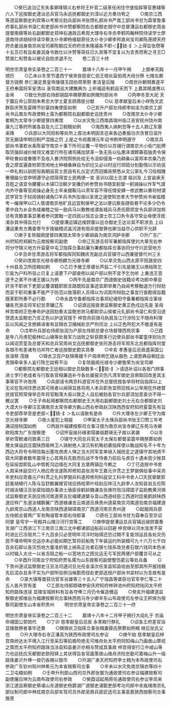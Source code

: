 <!-- { "loadSidebar": true } -->
　　○癸巳追治辽东失事罪降锦义右参将王朴官二级革任闲住守堡指挥等官惠辅等六人下巡按御史逮治总兵官马永巡抚都御史刘漳以近方奏功宥之
　　○南京江西等道监察御史利宾等以考察论劾兵部尚书张瓒礼部尚书严嵩工部尚书甘为霖掌詹事府事礼部尚书温仁和吏部尚书许赞都察院右佥都御史胡守中总督漕运右都御史周金提督南赣等处右副都御史郑坤右通政吕希周大理寺右寺丞李鹤鸣翰林院侍读学士廖道南侍讲胡经侍读华察太仆寺卿杨维聪原任太仆寺少卿李邦直尚宝司卿陈箎顺天府府丞姜润身南京尚宝司卿陈鲸应天府府丞朱隆禧各不职＜锍-釒＞上得旨张瓒等十五员已有旨矣姜润身令致仕以许赞等简任已久宾等不宜复以为言责而宥之寻王□赞嵩仁和赞各以被论自劾求退不允
　　卷二百三十终


明世宗肃皇帝实录卷之二百三十一
　　嘉靖十八年十一月甲午朔
　　上御奉天殿颁历
　　○乙未以冬至节遣西宁侯宋良臣安仁伯王桓长寍伯周大经分祭  七陵左都督方锐祭  恭仁康定景皇帝陵寝玉田伯蒋荣祭  孝洁皇后陵
　　○周世孙朝堈奏遂平王府奉国将军安清以  圣驾南巡大建醮典为  上祈福适有鹤自天而下  上嘉其精虔赉以金帛
　　○致仕刑部右侍郎胡韶卒赐祭葬如例赠刑部尚书
　　○丙申冬至大祀  天于圜丘命公郭勋朱希忠大学士夏言顾鼎臣分献
　　○以  慈孝献皇后未小祥免文武群臣庆贺及宴赐节钞宴四夷使臣如例
　　○己亥升户部左侍郎李如圭为南京工部尚书云南左布政使韩士英为都察院右副都御史巡抚贵州
　　○改南京太仆寺少卿崔桐为太常寺少卿提督四夷馆
　　○以水灾免江西南昌瑞州临江吉安抚州饶州南康九江等府所属各县及九江卫税粮如例
　　○海西夷人纳剌忽等十五人款辽东塞来降
　　○兵部以大同阳和等处所上首功未明因言迩来各边奏报功次贪冒日滋升赏无据请申明旧制严混报之罚  上是之令视嘉靖元年诏书例申明遵守
　　○南京兵部尚书湛若水条陈留守南京十事下所司议覆一平物价以苏铺行谓南京大小衙门批牌取货强抑减价候领又难宜行所在诸司痛加禁革一急无告以弘惠泽谓鳏寡孤独责令保甲轮餋如或餋赡不及收入餋济院照例处给无令沮抑侵渔一劝耕桑以富邦本农桑乃衣食之原宜遍查附郭空闲地土种植桑麻自为织纴又必以时巡行郊陌分别勤惰以示劝惩一申礼制以驯民俗我朝品官士民自有礼仪定式而冠婚丧祭悉从文公家礼今习俗相踵奢僣踰分宜申明遵守必烦简得宜士民两便一宣  圣训以固士志谓  祖训及  上宣谕承天百姓之语宜令朦瞽以木铎□洽朝夕宣播仍听参赞尚书随宜躬督一躬骑操以作军气谓内外守备等官阅操必身先士卒亲据鞍马以肃军容不得任情安肆一修武教以餋将材谓武学官生于较阅骑射诵角□羊兵书外加诲以圣贤之道使知忠孝大节参赞尚书亲临稽考一编保甲以□人情谓南京地旷且远宜制保甲之法以便讥察各随街巷不论多少仍令里中自为乡会务成雍睦之俗一励兵马以敷教戒谓各城兵马责任颇烦宜令兵部详加核访有贪酷害事显著者参问罢黜一定四民以恒志业谓士农工□务令各守常业毋使浮民淆杂其中得旨允行
　　○提督漕运镇远侯顾寰以巡仓御史王达论其不职求去  上曰漕运重务方膺委寄今岁挽输稽迟盖河道有阻非提督罪也卿当益尽心供职不允辞
　　○庚子复除服阕提督四夷馆太常寺少卿胡森为南京鸿胪寺卿
　　○升广东广州府知府郑絅为云南按察司副使
　　○命辽东游击将军署都指挥使刘大章充右参将分守锦义地方升寍夏中屯卫指挥佥事赵廉为署都指挥佥事协同分守兴武营地方
　　○辛丑命甘肃游击将军都指挥同知魏庆充副总兵官镇守山西兼提督代州三关
　　○癸卯改南京光禄寺卿杨麒为光禄寺卿
　　○以旱灾免山西太原平阳潞安四十州县及卫所田粮如例
　　○乙巳予徽王厚爝长芦盐二千引先是徽王以用绌陈乞引盐为户科所驳止已复上请更下户部查例以闻户部以例不宜予乞勿听  上重违王意遂予之弟不许诸王援以为例
　　○丙午先是南京广西道御史钱籍论考功郎中章衮奸贪不职状下吏部议覆谓籍职居言路既知衮事迹宜即举奏乃自闻考察黜退方行辩劾而衮于职司重事不能严于防范以致落职人员得以为词其所辩劾之事宜行查勘得旨籍既革职所奏不必行勘
　　○命永昌守备都指挥佥事郑纪叆阳守备署都指挥佥事徐镛各充游击将军纪甘肃镛辽东
　　○诏谪巡按直隶监察御史黄正色戍边先是  圣母梓宫南祔正色奉命护送因劾奏太监鲍忠驸马都尉京山侯崔元礼部尚书温仁和受沿途馈遗太监鲍忠乃言正色以护送官擅于  梓宫舟前骑马执扇及江行涉险又不随舟料理反以风闻之言摭餙诬害有旨锦衣卫捕械赴京严刑讯治  上以正色所犯大不敬遂有是命
　　○戊申升兵部右侍郎张润为户部左侍郎总督仓场督理西苑农事
　　○己酉是年八月虏犯榆林红山墩等处我军力战败之斩获颇多行边使兵部尚书翟銮序别功次以闻诏赏銮及总督天和总兵官周尚文巡抚都御史张珩游击将军郑东北总都指挥何堂各银币有差诸有功并阵亡者巡按御史勘实具奏
　　○辛亥  孝惠皇后忌辰遣英国公张溶祭  茂陵
　　○锦衣卫百户赵锦等援千户周庠例乞随从服色  上谓恩典自朝廷出责锦牵率多人妄行陈乞姑宥不治
　　○复除服阕光禄寺少卿詹荣为尚宝司卿
　　○都察院左都御史王廷相以御史员缺数多＜锍-釒＞请选补诏以各衙门辨事进士学行老成者与行取各官相兼选补今各处屡报灾伤凡清军御史且俱取回改差其主事等官不许改用
　　○兵部请令两京科道官并在外总督抚按各举将材自指挥以上无论在告闲住悉访其可用者以闻得旨拣将用人本兵职务宜照旧规从公举用在外緫督抚按官照常保举迩年将官黜落大易以致乏人自后被劾各官尔兵部湏加意查访不得一概议罢
　　○壬子命起用都察院右都御史王大用右副都御史刘士元右佥都御史刘大谟大仆寺卿汪玄锡南京太常寺卿方鹏山西右参政赵汉陕西西安府知府夏雷先有旨令吏部荐举至是吏部＜锍-釒＞名以请故有是命
　　○升大理寺左少卿王守为南京光禄寺卿
　　○夜火星犯上相星
　　○甲寅太子太保兵部尚书张王□赞三年考满诏授柱国如例
　　○丙辰升福建按察司佥事汪佃为南京尚宝寺卿辽东苑马寺卿欧阳席为广东按察使
　　○诏怀寍侯孙瑛弟瑁袭祖爵瑛无子故以弟袭
　　○以冬旱祈雪敕诸司致斋三日
　　○镇守大同总兵官太子太保左都督梁震卒赐祭葬如例赠太保谥武庄震陕西瑜林卫人骑射绝人深沉有机略初袭指挥使以敢战知名不十年为西边大将号令明信每出塞攻虏虏人惮之当大同军变单骑入城抚定之遂镇守其地虏不窥大同塞者数年震得士心其用兵先胜而后战不专恃勇力前后与虏百十遇未尝少挫其在延绥尝即乱山中筑乾沟边墙在大同复五堡两镇迄今赖之
　　○丁巳选授中书舍人周采休庭坣行人杨应奇龙遂陈邦修知县张尧年王嘉元许贯之王梦弼俱给事中采尧年吏科应奇嘉元户科贯之礼科梦弼兵科遂邦修刑科庭坣工科中书舍人□天民章檗郭廷冕胡植行人陈与旨舒鹏翼推官钱应扬桂荣叶经赵应祥汪九龄李人龙知县翁五伦陈时胡汝辅汪旦张棐陆瑚办事进士唐臣徐鹤龄魏谦吉张焕符验冯璋国子监助教黄河俱试监察御史天民应扬河南道荣五伦福建道檗与音山西道经臣江西道时廷冕鹤龄陕西道应祥广东道汝辅鹏翼广西道植谦吉云南道旦焕贵州道棐南京河南道验南京福建道九龄南京山西道人龙南京陕西道瑚璋南京广西道河南京贵州道
　　○起服阕兵部左侍郎总督两广军务陶谐管本部右侍郎事
　　○原任工部尚书甘为霖奉召至京诏同督  皇穹宇一号殿并山陵沙河行宫等工
　　○庚申提督漕运总兵官镇远侯顾寰奏言湖广江西浙江下江南京江南江北中都诸部运船前以回避  梓宫继以河水涨发不获时进比已冻阻共二千九百余只必至明年河泮时始得还恐过期不复能领运且各处灾伤民不堪命明年兑运亦未必能如期乞暂将前船免下年装运约所装粮可九十六万七千四百余石即以各灾伤地方量准折银上纳系正兑者石银七钱系改兑者石银六钱同本色米以时输入太仓一以省冻阻之船一以宽地方之困兑运无亏军民两便户部覆言可从之
　　○辛酉升河南汝宁府知府贾名儒为山东按察司副使整饬密云等处兵备
　　○下贵州道试监察御史汪旦法司逮问旦光任金溪次任吴县知县给由至部其所开报钱粮先后混杂且多不实为户部所驳例当候勘而径赴吏部选授户部尚书梁材以为言故有是命
　　○录大镇等堡获功官军谷雄等三十五人广宁瑞昌等堡获功官军李仁等二十五人各升赏有差
　　○工部左侍郎顾璘参安庆府知府林钟池州府知府陆冈太平府知府路珠违误  显陵宝城砖料有旨各夺俸三月仍令催造儧运
　　○癸亥升福建道监察御史郝维岳为福建按察司佥事陕西苑马寺少卿辛东山布政使司左参议王积俱为按察司副使东山本省积贵州
　　明世宗肃皇帝实录卷之二百三十一终


明世宗肃皇帝实录卷之二百三十二
　　嘉靖十八年十二月甲子朔行大祫礼于  宗庙命翊国公郭勋代
　　○丁卯  慈孝献皇后忌辰  永孝殿行祭礼
　　○诏各王府差官诣  显陵致祭者事毕还奏
　　○赐锦衣卫指挥佥事张楫妻薛氏祭葬如例楫  继后张氏父也
　　○升大理寺右寺正潘高为狭西布政使司左参议
　　○庚午始  慈孝献皇后梓宫南祔达太平境入江行至采石等矶极险绝无可维舟处太平府同知梅山乃画凿山寄缆之策而太平府知府路珠当涂县知县姜沂亦相与赞成其事故  梓宫得安行江中咸山等力也巡抚应天都御史欧阳铎上其状得旨各官画策凿山维舟济险忠勤可嘉梅山升一级路珠姜沂升俸一级仍各赐以银币
　　○升湖广承天府知府李士翱为本布政使司右参政广东钦州知州林希元为本省按察司佥事
　　○辛未以水灾免南京锦衣等四十二卫屯粮如例
　　○壬申升刑部山西司员外郎张寰为通政使司右参议福建按察司副使屠应坤为云南布政使司右参政
　　○癸酉诏起用原任通政使司右参议李凤来浙江道监察御史蔡叆山东道御史杨爵湖广道御史浦鋐吏部考功司郎中余胤绪南京礼部仪制司郎中林炫南京兵部车驾司员外郎吴鼎兵部武选司主事袁袠狭西按察司佥事施昱
